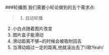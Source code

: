 ###轮播图
我们需要小轮论做到的五个需求点:
>1. 自动轮播
2. 小白点随着图片改变
3. 图片盒子能滑动
4. 滑动距离不够~的时候会被吸附回去
5. 当滑动超过一定的距离,他就滚出去了!/欧Yeah/

